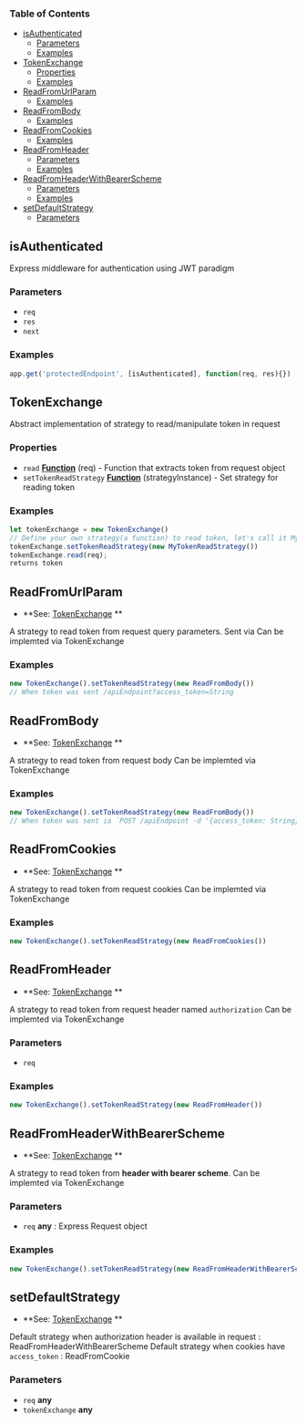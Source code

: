 <!-- Generated by documentation.js. Update this documentation by updating the source code. -->

### Table of Contents

-   [isAuthenticated][1]
    -   [Parameters][2]
    -   [Examples][3]
-   [TokenExchange][4]
    -   [Properties][5]
    -   [Examples][6]
-   [ReadFromUrlParam][7]
    -   [Examples][8]
-   [ReadFromBody][9]
    -   [Examples][10]
-   [ReadFromCookies][11]
    -   [Examples][12]
-   [ReadFromHeader][13]
    -   [Parameters][14]
    -   [Examples][15]
-   [ReadFromHeaderWithBearerScheme][16]
    -   [Parameters][17]
    -   [Examples][18]
-   [setDefaultStrategy][19]
    -   [Parameters][20]

## isAuthenticated

Express middleware for authentication using JWT paradigm

### Parameters

-   `req`  
-   `res`  
-   `next`  

### Examples

```javascript
app.get('protectedEndpoint', [isAuthenticated], function(req, res){})
```

## TokenExchange

Abstract implementation of strategy to read/manipulate token in request

### Properties

-   `read` **[Function][21]** (req) - Function that extracts token from request object
-   `setTokenReadStrategy` **[Function][21]** (strategyInstance) - Set strategy for reading token

### Examples

```javascript
let tokenExchange = new TokenExchange()
// Define your own strategy(a function) to read token, let's call it MyTokenReadStrategy
tokenExchange.setTokenReadStrategy(new MyTokenReadStrategy())
tokenExchange.read(req);
returns token
```

## ReadFromUrlParam

-   **See: [TokenExchange][4]
    **

A strategy to read token from request query parameters. Sent via
Can be implemted via TokenExchange

### Examples

```javascript
new TokenExchange().setTokenReadStrategy(new ReadFromBody())
// When token was sent /apiEndpoint?access_token=String
```

## ReadFromBody

-   **See: [TokenExchange][4]
    **

A strategy to read token from request body
Can be implemted via TokenExchange

### Examples

```javascript
new TokenExchange().setTokenReadStrategy(new ReadFromBody())
// When token was sent ia `POST /apiEndpoint -d '{access_token: String}'`
```

## ReadFromCookies

-   **See: [TokenExchange][4]
    **

A strategy to read token from request cookies
Can be implemted via TokenExchange

### Examples

```javascript
new TokenExchange().setTokenReadStrategy(new ReadFromCookies())
```

## ReadFromHeader

-   **See: [TokenExchange][4]
    **

A strategy to read token from request header named `authorization`
Can be implemted via TokenExchange

### Parameters

-   `req`  

### Examples

```javascript
new TokenExchange().setTokenReadStrategy(new ReadFromHeader())
```

## ReadFromHeaderWithBearerScheme

-   **See: [TokenExchange][4]
    **

A strategy to read token from **header with bearer scheme**.
Can be implemted via TokenExchange

### Parameters

-   `req` **any** : Express Request object

### Examples

```javascript
new TokenExchange().setTokenReadStrategy(new ReadFromHeaderWithBearerScheme())
```

## setDefaultStrategy

-   **See: [TokenExchange][4]
    **

Default strategy when authorization header is available in request : ReadFromHeaderWithBearerScheme
Default strategy when cookies have `access_token` : ReadFromCookie

### Parameters

-   `req` **any** 
-   `tokenExchange` **any** 

[1]: #isauthenticated

[2]: #parameters

[3]: #examples

[4]: #tokenexchange

[5]: #properties

[6]: #examples-1

[7]: #readfromurlparam

[8]: #examples-2

[9]: #readfrombody

[10]: #examples-3

[11]: #readfromcookies

[12]: #examples-4

[13]: #readfromheader

[14]: #parameters-1

[15]: #examples-5

[16]: #readfromheaderwithbearerscheme

[17]: #parameters-2

[18]: #examples-6

[19]: #setdefaultstrategy

[20]: #parameters-3

[21]: https://developer.mozilla.org/docs/Web/JavaScript/Reference/Statements/function
